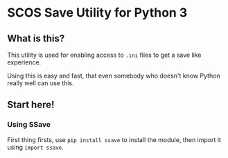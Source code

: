 # SCOS Save Utility for Python 3
## What is this?
This utility is used for enabling access to `.ini` files to get a save like experience.

Using this is easy and fast, that even somebody who doesn't know Python really well can use this.
## Start here!
### Using SSave
First thing firsts, use `pip install ssave` to install the module, then import it using `import ssave`.
